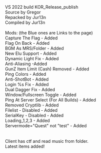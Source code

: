 VS 2022 build KOR_Release_publish<br>
Source by Gregor<br>
Repacked by Jur13n<br>
Compiled by Jur13n<br>
<br>
Mods: (the Blue ones are Links to the page)<br>
Capture The Flag - Added<br>
Flag On Back - Added<br>
BGM As MRS/Folder - Added<br>
New Elu Support - Added<br>
Dynamic Light Fix - Added<br>
Anti-Aliasing -Added<br>
GunZ Item Limit (Cash) Removed - Added<br>
Ping Colors - Added<br>
Anti-ShotBot - Added<br>
Login %s Fix - Added<br>
Dual Dagger Fix - Added<br>
Window/Fullscreen Toggle - Added<br>
Ping At Server Select (For All Builds) - Added<br>
Removed Cryptlib - Added<br>
Filelist - Disabled - Added<br>
SerialKey - Disabled - Added<br>
Loading_1,2,3 - Added<br>
Servermode="Quest" not "test" - Added<br>
<br>
<br>
Client has ctf and read music from folder.<br>
Latest items added!<br>
